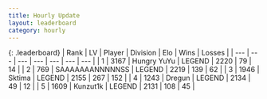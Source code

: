```yaml
---
title: Hourly Update
layout: leaderboard
category: hourly
---
```


{: .leaderboard}
| Rank | LV | Player | Division | Elo | Wins | Losses |
| --- | --- | --- | --- | --- | --- | --- |
| <span data-change="1">1</span> | 3167 | <span title="ID: 164871">Hungry YuYu</span> | LEGEND | <span data-change="3">2220</span> | <span data-change="1">79</span> | <span data-change="0">14</span> |
| <span data-change="-1">2</span> | 769 | <span title="ID: 174294">SAAAAAAANNNNNSS</span> | LEGEND | <span data-change="0">2219</span> | <span data-change="0">139</span> | <span data-change="0">62</span> |
| <span data-change="0">3</span> | 1946 | <span title="ID: 353063">Sktima</span> | LEGEND | <span data-change="0">2155</span> | <span data-change="0">267</span> | <span data-change="0">152</span> |
| <span data-change="0">4</span> | 1243 | <span title="ID: 337810">Dregun</span> | LEGEND | <span data-change="0">2134</span> | <span data-change="0">49</span> | <span data-change="0">12</span> |
| <span data-change="0">5</span> | 1609 | <span title="ID: 392407">Kunzut1k</span> | LEGEND | <span data-change="0">2131</span> | <span data-change="0">108</span> | <span data-change="0">45</span> |